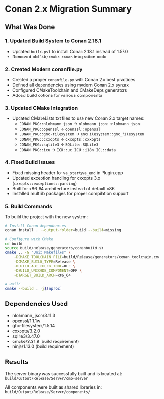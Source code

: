 # Conan 2.x Migration Summary

## What Was Done

### 1. Updated Build System to Conan 2.18.1
- Updated `build.ps1` to install Conan 2.18.1 instead of 1.57.0
- Removed old `lib/cmake-conan` integration code

### 2. Created Modern conanfile.py
- Created a proper `conanfile.py` with Conan 2.x best practices
- Defined all dependencies using modern Conan 2.x syntax
- Configured CMakeToolchain and CMakeDeps generators
- Added build options for various components

### 3. Updated CMake Integration
- Updated CMakeLists.txt files to use new Conan 2.x target names:
  - `CONAN_PKG::nlohmann_json` → `nlohmann_json::nlohmann_json`
  - `CONAN_PKG::openssl` → `openssl::openssl`
  - `CONAN_PKG::ghc-filesystem` → `ghcFilesystem::ghc_filesystem`
  - `CONAN_PKG::cxxopts` → `cxxopts::cxxopts`
  - `CONAN_PKG::sqlite3` → `SQLite::SQLite3`
  - `CONAN_PKG::icu` → `ICU::uc ICU::i18n ICU::data`

### 4. Fixed Build Issues
- Fixed missing header for `va_start`/`va_end` in Plugin.cpp
- Updated exception handling for cxxopts 3.x (`cxxopts::exceptions::parsing`)
- Built for x86_64 architecture instead of default x86
- Installed multilib packages for proper compilation support

### 5. Build Commands
To build the project with the new system:

```bash
# Install Conan dependencies
conan install . --output-folder=build --build=missing

# Configure with CMake
cd build
source build/Release/generators/conanbuild.sh
cmake .. -G "Unix Makefiles" \
    -DCMAKE_TOOLCHAIN_FILE=build/Release/generators/conan_toolchain.cmake \
    -DCMAKE_BUILD_TYPE=Release \
    -DBUILD_ABI_CHECK_TOOL=OFF \
    -DBUILD_UNICODE_COMPONENT=OFF \
    -DTARGET_BUILD_ARCH=x86_64

# Build
cmake --build . -j$(nproc)
```

## Dependencies Used
- nlohmann_json/3.11.3
- openssl/1.1.1w
- ghc-filesystem/1.5.14
- cxxopts/3.2.0
- sqlite3/3.47.0
- cmake/3.31.8 (build requirement)
- ninja/1.13.0 (build requirement)

## Results
The server binary was successfully built and is located at:
`build/Output/Release/Server/omp-server`

All components were built as shared libraries in:
`build/Output/Release/Server/components/`